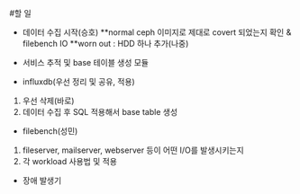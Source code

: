 #할 일
* 데이터 수집 시작(승호)
**normal ceph 이미지로 제대로 covert 되었는지 확인 & filebench IO
**worn out : HDD 하나 추가(나중)

* 서비스 추적 및 base 테이블 생성 모듈
 - influxdb(우선 정리 및 공유, 적용)
1. 우선 삭제(바로)
2. 데이터 수집 후 SQL 적용해서 base table 생성

* filebench(성민)
1) fileserver, mailserver, webserver 등이 어떤 I/O를 발생시키는지
2) 각 workload 사용법 및 적용

* 장애 발생기

